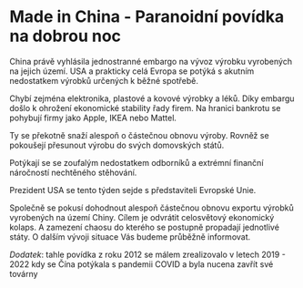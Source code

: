 # Made in China - Paranoidní povídka na dobrou noc

China právě vyhlásila jednostranné embargo na vývoz výrobku vyrobených na jejich
území. USA a prakticky celá Evropa se potýká s akutním nedostatkem výrobků
určených k běžné spotřebě.

Chybí zejména elektronika, plastové a kovové výrobky a léků. Díky embargu 
došlo k ohrožení ekonomické stability řady firem. Na hranici bankrotu 
se pohybují firmy jako Apple, IKEA nebo Mattel.

Ty se překotně snaží alespoň o částečnou obnovu výroby. Rovněž se pokoušejí
přesunout výrobu do svých domovských států.

Potýkají se se zoufalým nedostatkem odborníků a extrémní finanční náročností
nechtěného stěhování.

Prezident USA se tento týden sejde s představiteli Evropské Unie.

Společně se pokusí dohodnout alespoň částečnou obnovu exportu 
výrobků vyrobených na území Chiny. Cílem je odvrátit celosvětový 
ekonomický kolaps. A zamezení chaosu do kterého se postupně 
propadají jednotlivé státy. O dalším vývoji situace Vás budeme
průběžně informovat.

*Dodatek*: tahle povídka z roku 2012 se málem zrealizovalo v letech 2019 - 2022 kdy se Čína potýkala s pandemii COVID a byla nucena zavřít své továrny